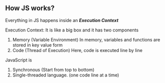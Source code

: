 ## How JS works?
Everything in JS happens inside an ***Execution Context***

Execution Context:
It is like a big box and it has two components 
1. Memory (Variable Environment)
	In memory, variables and functions are stored in key value form
2. Code (Thread of Execution)
	Here, code is executed line by line

JavaScript is 
1. Synchronous (Start from top to bottom)
2. Single-threaded
language. (one code line at a time)

